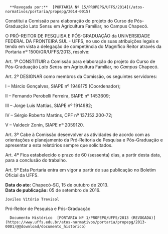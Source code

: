       **Revogada por:**  [PORTARIA Nº 15/PROPEPG/UFFS/2014](/atos-normativos/portaria/propepg/2014-0015) 

   Constitui a Comissão para elaboração do projeto do Curso de Pós-Graduação Lato Sensu em Agricultura Familiar, no Campus Chapecó.  

O PRÓ-REITOR DE PESQUISA E PÓS-GRADUAÇÃO da UNIVERSIDADE FEDERAL DA FRONTEIRA SUL - UFFS, no uso de suas atribuições legais e tendo em vista a delegação de competência do Magnífico Reitor através da Portaria nº 1500/GR/UFFS/2013, resolve:

 Art. 1º CONSTITUIR a Comissão para elaboração do projeto do Curso de Pós-Graduação *Lato Sensu* em Agricultura Familiar, no *Campus* Chapecó.

 Art. 2º DESIGNAR como membros da Comissão, os seguintes servidores:

 I – Márcio Gonçalves, SIAPE nº 1948175 (Coordenador);

 II – Fernando Perobelli Ferreira, SIAPE nº 1453609;

 III – Jorge Luis Mattias, SIAPE nº 1914982;

 IV – Sérgio Roberto Martins, CPF nº 137.152.200-72;

 V – Valdecir Zonin, SIAPE nº 2059120.

 Art. 3º Cabe à Comissão desenvolver as atividades de acordo com as orientações e planejamento da Pró-Reitoria de Pesquisa e Pós-Graduação e apresentar a esta relatórios sempre que solicitados.

 Art. 4º Fica estabelecido o prazo de 60 (sessenta) dias, a partir desta data, para a conclusão do trabalho.

 Art. 5º Esta Portaria entra em vigor a partir de sua publicação no Boletim Oficial da UFFS.

   **Data do ato:** Chapecó-SC, 15 de outubro de 2013.   
 **Data de publicação:**  05 de setembro de 2016. 

    Joviles Vitório Trevisol   
 Pró-Reitor de Pesquisa e Pós-Graduação 

      Documento Histórico  [PORTARIA Nº 1/PROPEPG/UFFS/2013 (REVOGADA)](https://www.uffs.edu.br/atos-normativos/portaria/propepg/2013-0001/@@download/documento_historico)     
      
